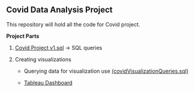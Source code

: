 ## Covid Data Analysis Project
This repository will hold all the code for Covid project.

**Project Parts**

1. [Covid Project v1.sql](https://github.com/artem-kov/CovidProject/blob/main/Covid%20Project%20v1.sql) -> SQL queries 

2. Creating visualizations

   * Querying data for visualization use [(covidVisualizationQueries.sql)](https://github.com/artem-kov/CovidProject/blob/main/covidVisualizationQueries.sql)

   * [Tableau Dashboard](https://public.tableau.com/app/profile/artem.kovalenko/viz/CovidDashboard_16221916771560/Dashboard1)

